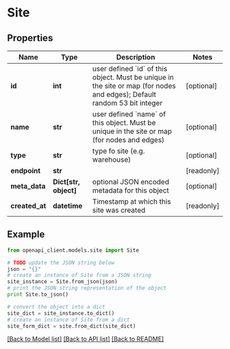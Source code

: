 # Site


## Properties
Name | Type | Description | Notes
------------ | ------------- | ------------- | -------------
**id** | **int** | user defined &#x60;id&#x60; of this object. Must be unique in the site or map (for nodes and edges); Default random 53 bit integer | [optional] 
**name** | **str** | user defined &#x60;name&#x60; of this object. Must be unique in the site or map (for nodes and edges) | [optional] 
**type** | **str** | type fo site (e.g. warehouse) | [optional] 
**endpoint** | **str** |  | [readonly] 
**meta_data** | **Dict[str, object]** | optional JSON encoded metadata for this object | [optional] 
**created_at** | **datetime** | Timestamp at which this site was created | [readonly] 

## Example

```python
from openapi_client.models.site import Site

# TODO update the JSON string below
json = "{}"
# create an instance of Site from a JSON string
site_instance = Site.from_json(json)
# print the JSON string representation of the object
print Site.to_json()

# convert the object into a dict
site_dict = site_instance.to_dict()
# create an instance of Site from a dict
site_form_dict = site.from_dict(site_dict)
```
[[Back to Model list]](../README.md#documentation-for-models) [[Back to API list]](../README.md#documentation-for-api-endpoints) [[Back to README]](../README.md)


